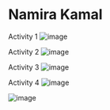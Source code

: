 # Namira Kamal

Activity 1 
![image](https://github.com/Namira-Kamal/ECE444-F2023-Assignment1/assets/102487879/65745c6f-3744-4d44-a2b7-97b3b7d0433b)


Activity 2 
![image](https://github.com/Namira-Kamal/ECE444-F2023-Assignment1/assets/102487879/1781b57a-6f3e-4641-a03d-d4941aec2009)

Activity 3
![image](https://github.com/Namira-Kamal/ECE444-F2023-Assignment1/assets/102487879/378c6e31-e601-48f8-8156-04a7edeb7cb3)

Activity 4 
![image](https://github.com/Namira-Kamal/ECE444-F2023-Assignment1/assets/102487879/1e23110c-df73-44a8-8581-d4ca3063084e)

![image](https://github.com/Namira-Kamal/ECE444-F2023-Assignment1/assets/102487879/d6907ca9-94ef-42dd-b66c-2088a907b36b)
